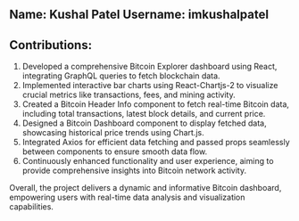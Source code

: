 ## Name: Kushal Patel Username: imkushalpatel

## Contributions:

1. Developed a comprehensive Bitcoin Explorer dashboard using React, integrating GraphQL queries to fetch blockchain data.
2. Implemented interactive bar charts using React-Chartjs-2 to visualize crucial metrics like transactions, fees, and mining activity.
3. Created a Bitcoin Header Info component to fetch real-time Bitcoin data, including total transactions, latest block details, and current price.
4. Designed a Bitcoin Dashboard component to display fetched data, showcasing historical price trends using Chart.js.
5. Integrated Axios for efficient data fetching and passed props seamlessly between components to ensure smooth data flow.
6. Continuously enhanced functionality and user experience, aiming to provide comprehensive insights into Bitcoin network activity.

Overall, the project delivers a dynamic and informative Bitcoin dashboard, empowering users with real-time data analysis and visualization capabilities.